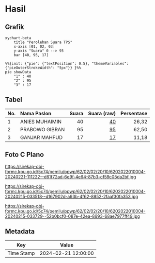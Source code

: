 # Hasil

## Grafik

```mermaid
xychart-beta
    title "Perolehan Suara TPS"
    x-axis [01, 02, 03]
    y-axis "Suara" 0 --> 95
    bar [40, 95, 17]
```

```mermaid
%%{init: {"pie": {"textPosition": 0.5}, "themeVariables": {"pieOuterStrokeWidth": "5px"}} }%%
pie showData
    "1" : 40
    "2" : 95
    "3" : 17
```

## Tabel

| No. | Nama Paslon    | Suara | Suara (raw) | Persentase |
|:--- |:-------------- | -----:| -----------:| ----------:|
| 1   | ANIES MUHAIMIN | 40    | [40][p-1]   | 26,32      |
| 2   | PRABOWO GIBRAN | 95    | [95][p-2]   | 62,50      |
| 3   | GANJAR MAHFUD  | 17    | [17][p-3]   | 11,18      |


[p-1]: https://github.com/gigit-pemilu/pemilu-2024-62-kalimantan-tengah/blob/main/pilpres/hitung-suara/sub/62-kalimantan-tengah/sub/02-kotawaringin-timur/sub/02-cempaga/sub/2010-luwuk-bunter/sub/004-tps/sub/paslon-1.txt
[p-2]: https://github.com/gigit-pemilu/pemilu-2024-62-kalimantan-tengah/blob/main/pilpres/hitung-suara/sub/62-kalimantan-tengah/sub/02-kotawaringin-timur/sub/02-cempaga/sub/2010-luwuk-bunter/sub/004-tps/sub/paslon-2.txt
[p-3]: https://github.com/gigit-pemilu/pemilu-2024-62-kalimantan-tengah/blob/main/pilpres/hitung-suara/sub/62-kalimantan-tengah/sub/02-kotawaringin-timur/sub/02-cempaga/sub/2010-luwuk-bunter/sub/004-tps/sub/paslon-3.txt

## Foto C Plano

https://sirekap-obj-formc.kpu.go.id/5c74/pemilu/ppwp/62/02/02/20/10/6202022010004-20240221-111222--d61f72ad-6e9f-4e64-87b3-cf59c05da2bf.jpg

https://sirekap-obj-formc.kpu.go.id/5c74/pemilu/ppwp/62/02/02/20/10/6202022010004-20240215-033518--d167902d-a93b-4f62-8852-2faaf30fa353.jpg

https://sirekap-obj-formc.kpu.go.id/5c74/pemilu/ppwp/62/02/02/20/10/6202022010004-20240215-033729--52b0bcf0-087e-42ea-8693-68ae7977ff49.jpg


## Metadata

| Key        | Value               |
| ---------- | ------------------- |
| Time Stamp | 2024-02-21 12:00:00 |



